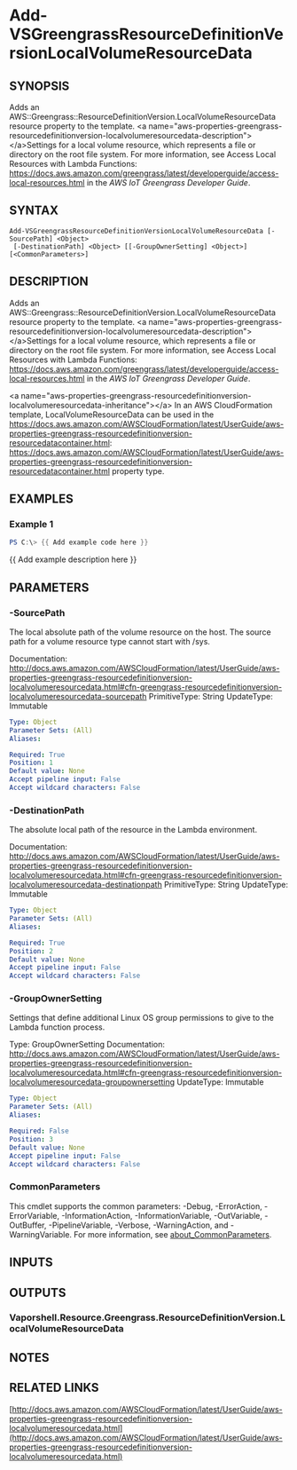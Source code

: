 # Add-VSGreengrassResourceDefinitionVersionLocalVolumeResourceData

## SYNOPSIS
Adds an AWS::Greengrass::ResourceDefinitionVersion.LocalVolumeResourceData resource property to the template.
\<a name="aws-properties-greengrass-resourcedefinitionversion-localvolumeresourcedata-description"\>\</a\>Settings for a local volume resource, which represents a file or directory on the root file system.
For more information, see Access Local Resources with Lambda Functions: https://docs.aws.amazon.com/greengrass/latest/developerguide/access-local-resources.html in the *AWS IoT Greengrass Developer Guide*.

## SYNTAX

```
Add-VSGreengrassResourceDefinitionVersionLocalVolumeResourceData [-SourcePath] <Object>
 [-DestinationPath] <Object> [[-GroupOwnerSetting] <Object>] [<CommonParameters>]
```

## DESCRIPTION
Adds an AWS::Greengrass::ResourceDefinitionVersion.LocalVolumeResourceData resource property to the template.
\<a name="aws-properties-greengrass-resourcedefinitionversion-localvolumeresourcedata-description"\>\</a\>Settings for a local volume resource, which represents a file or directory on the root file system.
For more information, see Access Local Resources with Lambda Functions: https://docs.aws.amazon.com/greengrass/latest/developerguide/access-local-resources.html in the *AWS IoT Greengrass Developer Guide*.

\<a name="aws-properties-greengrass-resourcedefinitionversion-localvolumeresourcedata-inheritance"\>\</a\> In an AWS CloudFormation template, LocalVolumeResourceData can be used in the https://docs.aws.amazon.com/AWSCloudFormation/latest/UserGuide/aws-properties-greengrass-resourcedefinitionversion-resourcedatacontainer.html: https://docs.aws.amazon.com/AWSCloudFormation/latest/UserGuide/aws-properties-greengrass-resourcedefinitionversion-resourcedatacontainer.html property type.

## EXAMPLES

### Example 1
```powershell
PS C:\> {{ Add example code here }}
```

{{ Add example description here }}

## PARAMETERS

### -SourcePath
The local absolute path of the volume resource on the host.
The source path for a volume resource type cannot start with /sys.

Documentation: http://docs.aws.amazon.com/AWSCloudFormation/latest/UserGuide/aws-properties-greengrass-resourcedefinitionversion-localvolumeresourcedata.html#cfn-greengrass-resourcedefinitionversion-localvolumeresourcedata-sourcepath
PrimitiveType: String
UpdateType: Immutable

```yaml
Type: Object
Parameter Sets: (All)
Aliases:

Required: True
Position: 1
Default value: None
Accept pipeline input: False
Accept wildcard characters: False
```

### -DestinationPath
The absolute local path of the resource in the Lambda environment.

Documentation: http://docs.aws.amazon.com/AWSCloudFormation/latest/UserGuide/aws-properties-greengrass-resourcedefinitionversion-localvolumeresourcedata.html#cfn-greengrass-resourcedefinitionversion-localvolumeresourcedata-destinationpath
PrimitiveType: String
UpdateType: Immutable

```yaml
Type: Object
Parameter Sets: (All)
Aliases:

Required: True
Position: 2
Default value: None
Accept pipeline input: False
Accept wildcard characters: False
```

### -GroupOwnerSetting
Settings that define additional Linux OS group permissions to give to the Lambda function process.

Type: GroupOwnerSetting
Documentation: http://docs.aws.amazon.com/AWSCloudFormation/latest/UserGuide/aws-properties-greengrass-resourcedefinitionversion-localvolumeresourcedata.html#cfn-greengrass-resourcedefinitionversion-localvolumeresourcedata-groupownersetting
UpdateType: Immutable

```yaml
Type: Object
Parameter Sets: (All)
Aliases:

Required: False
Position: 3
Default value: None
Accept pipeline input: False
Accept wildcard characters: False
```

### CommonParameters
This cmdlet supports the common parameters: -Debug, -ErrorAction, -ErrorVariable, -InformationAction, -InformationVariable, -OutVariable, -OutBuffer, -PipelineVariable, -Verbose, -WarningAction, and -WarningVariable. For more information, see [about_CommonParameters](http://go.microsoft.com/fwlink/?LinkID=113216).

## INPUTS

## OUTPUTS

### Vaporshell.Resource.Greengrass.ResourceDefinitionVersion.LocalVolumeResourceData
## NOTES

## RELATED LINKS

[http://docs.aws.amazon.com/AWSCloudFormation/latest/UserGuide/aws-properties-greengrass-resourcedefinitionversion-localvolumeresourcedata.html](http://docs.aws.amazon.com/AWSCloudFormation/latest/UserGuide/aws-properties-greengrass-resourcedefinitionversion-localvolumeresourcedata.html)

